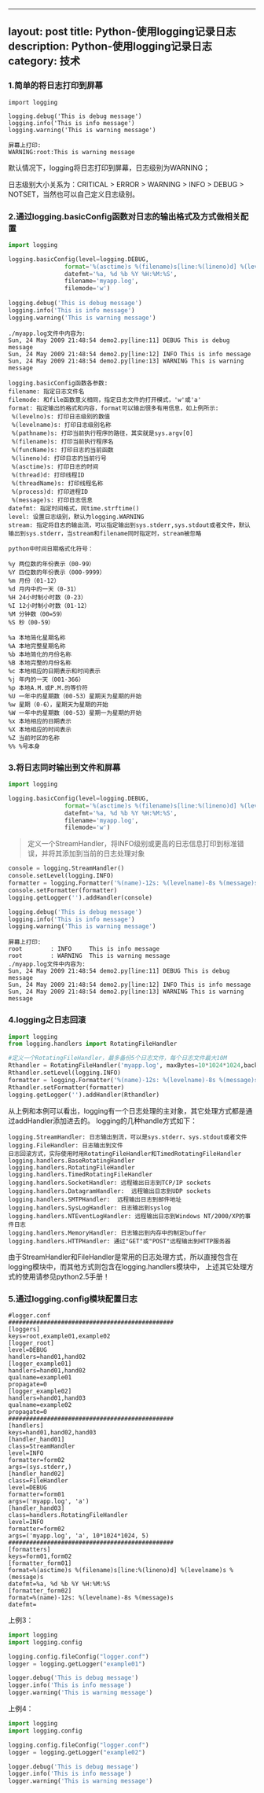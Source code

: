
---
layout: post
title: Python-使用logging记录日志
description: Python-使用logging记录日志
category: 技术
---

### 1.简单的将日志打印到屏幕
```
import logging

logging.debug('This is debug message')
logging.info('This is info message')
logging.warning('This is warning message')
 
屏幕上打印:
WARNING:root:This is warning message
```

默认情况下，logging将日志打印到屏幕，日志级别为WARNING；

日志级别大小关系为：CRITICAL > ERROR > WARNING > INFO > DEBUG > NOTSET，当然也可以自己定义日志级别。

### 2.通过logging.basicConfig函数对日志的输出格式及方式做相关配置

```python
import logging

logging.basicConfig(level=logging.DEBUG,
                format='%(asctime)s %(filename)s[line:%(lineno)d] %(levelname)s %(message)s',
                datefmt='%a, %d %b %Y %H:%M:%S',
                filename='myapp.log',
                filemode='w')
    
logging.debug('This is debug message')
logging.info('This is info message')
logging.warning('This is warning message')
``` 
    ./myapp.log文件中内容为:
    Sun, 24 May 2009 21:48:54 demo2.py[line:11] DEBUG This is debug message
    Sun, 24 May 2009 21:48:54 demo2.py[line:12] INFO This is info message
    Sun, 24 May 2009 21:48:54 demo2.py[line:13] WARNING This is warning message

```
logging.basicConfig函数各参数:
filename: 指定日志文件名
filemode: 和file函数意义相同，指定日志文件的打开模式，'w'或'a'
format: 指定输出的格式和内容，format可以输出很多有用信息，如上例所示:
 %(levelno)s: 打印日志级别的数值
 %(levelname)s: 打印日志级别名称
 %(pathname)s: 打印当前执行程序的路径，其实就是sys.argv[0]
 %(filename)s: 打印当前执行程序名
 %(funcName)s: 打印日志的当前函数
 %(lineno)d: 打印日志的当前行号
 %(asctime)s: 打印日志的时间
 %(thread)d: 打印线程ID
 %(threadName)s: 打印线程名称
 %(process)d: 打印进程ID
 %(message)s: 打印日志信息
datefmt: 指定时间格式，同time.strftime()
level: 设置日志级别，默认为logging.WARNING
stream: 指定将日志的输出流，可以指定输出到sys.stderr,sys.stdout或者文件，默认输出到sys.stderr，当stream和filename同时指定时，stream被忽略
```

```
python中时间日期格式化符号：

%y 两位数的年份表示（00-99）
%Y 四位数的年份表示（000-9999）
%m 月份（01-12）
%d 月内中的一天（0-31）
%H 24小时制小时数（0-23）
%I 12小时制小时数（01-12） 
%M 分钟数（00=59）
%S 秒（00-59）
 
%a 本地简化星期名称
%A 本地完整星期名称
%b 本地简化的月份名称
%B 本地完整的月份名称
%c 本地相应的日期表示和时间表示
%j 年内的一天（001-366）
%p 本地A.M.或P.M.的等价符
%U 一年中的星期数（00-53）星期天为星期的开始
%w 星期（0-6），星期天为星期的开始
%W 一年中的星期数（00-53）星期一为星期的开始
%x 本地相应的日期表示
%X 本地相应的时间表示
%Z 当前时区的名称
%% %号本身 
```

### 3.将日志同时输出到文件和屏幕

```python
import logging

logging.basicConfig(level=logging.DEBUG,
                format='%(asctime)s %(filename)s[line:%(lineno)d] %(levelname)s %(message)s',
                datefmt='%a, %d %b %Y %H:%M:%S',
                filename='myapp.log',
                filemode='w')
```

> 定义一个StreamHandler，将INFO级别或更高的日志信息打印到标准错误，并将其添加到当前的日志处理对象

```python
console = logging.StreamHandler()
console.setLevel(logging.INFO)
formatter = logging.Formatter('%(name)-12s: %(levelname)-8s %(message)s')
console.setFormatter(formatter)
logging.getLogger('').addHandler(console)

logging.debug('This is debug message')
logging.info('This is info message')
logging.warning('This is warning message')
```
 
    屏幕上打印:
    root        : INFO     This is info message
    root        : WARNING  This is warning message
    ./myapp.log文件中内容为:
    Sun, 24 May 2009 21:48:54 demo2.py[line:11] DEBUG This is debug message
    Sun, 24 May 2009 21:48:54 demo2.py[line:12] INFO This is info message
    Sun, 24 May 2009 21:48:54 demo2.py[line:13] WARNING This is warning message

### 4.logging之日志回滚

```python
import logging
from logging.handlers import RotatingFileHandler

#定义一个RotatingFileHandler，最多备份5个日志文件，每个日志文件最大10M
Rthandler = RotatingFileHandler('myapp.log', maxBytes=10*1024*1024,backupCount=5)
Rthandler.setLevel(logging.INFO)
formatter = logging.Formatter('%(name)-12s: %(levelname)-8s %(message)s')
Rthandler.setFormatter(formatter)
logging.getLogger('').addHandler(Rthandler)
```

从上例和本例可以看出，logging有一个日志处理的主对象，其它处理方式都是通过addHandler添加进去的。
logging的几种handle方式如下：


    logging.StreamHandler: 日志输出到流，可以是sys.stderr、sys.stdout或者文件
    logging.FileHandler: 日志输出到文件
    日志回滚方式，实际使用时用RotatingFileHandler和TimedRotatingFileHandler
    logging.handlers.BaseRotatingHandler
    logging.handlers.RotatingFileHandler
    logging.handlers.TimedRotatingFileHandler
    logging.handlers.SocketHandler: 远程输出日志到TCP/IP sockets
    logging.handlers.DatagramHandler:  远程输出日志到UDP sockets
    logging.handlers.SMTPHandler:  远程输出日志到邮件地址
    logging.handlers.SysLogHandler: 日志输出到syslog
    logging.handlers.NTEventLogHandler: 远程输出日志到Windows NT/2000/XP的事件日志
    logging.handlers.MemoryHandler: 日志输出到内存中的制定buffer
    logging.handlers.HTTPHandler: 通过"GET"或"POST"远程输出到HTTP服务器
 

由于StreamHandler和FileHandler是常用的日志处理方式，所以直接包含在logging模块中，而其他方式则包含在logging.handlers模块中，
上述其它处理方式的使用请参见python2.5手册！

### 5.通过logging.config模块配置日志
```
#logger.conf
###############################################
[loggers]
keys=root,example01,example02
[logger_root]
level=DEBUG
handlers=hand01,hand02
[logger_example01]
handlers=hand01,hand02
qualname=example01
propagate=0
[logger_example02]
handlers=hand01,hand03
qualname=example02
propagate=0
###############################################
[handlers]
keys=hand01,hand02,hand03
[handler_hand01]
class=StreamHandler
level=INFO
formatter=form02
args=(sys.stderr,)
[handler_hand02]
class=FileHandler
level=DEBUG
formatter=form01
args=('myapp.log', 'a')
[handler_hand03]
class=handlers.RotatingFileHandler
level=INFO
formatter=form02
args=('myapp.log', 'a', 10*1024*1024, 5)
###############################################
[formatters]
keys=form01,form02
[formatter_form01]
format=%(asctime)s %(filename)s[line:%(lineno)d] %(levelname)s %(message)s
datefmt=%a, %d %b %Y %H:%M:%S
[formatter_form02]
format=%(name)-12s: %(levelname)-8s %(message)s
datefmt=
```

上例3：

```python
import logging
import logging.config

logging.config.fileConfig("logger.conf")
logger = logging.getLogger("example01")

logger.debug('This is debug message')
logger.info('This is info message')
logger.warning('This is warning message')
```
上例4：

```python
import logging
import logging.config

logging.config.fileConfig("logger.conf")
logger = logging.getLogger("example02")

logger.debug('This is debug message')
logger.info('This is info message')
logger.warning('This is warning message')
```